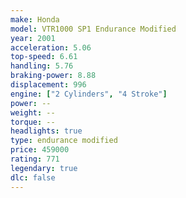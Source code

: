 ```yaml
---
make: Honda
model: VTR1000 SP1 Endurance Modified
year: 2001
acceleration: 5.06
top-speed: 6.61
handling: 5.76
braking-power: 8.88
displacement: 996
engine: ["2 Cylinders", "4 Stroke"]
power: --
weight: --
torque: --
headlights: true
type: endurance modified
price: 459000
rating: 771
legendary: true
dlc: false
---
```

